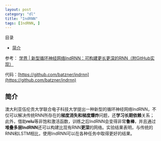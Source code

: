 ```yaml
---
layout: post
category: "dl"
title: "IndRNN"
tags: [IndRNN, ]
---
```


目录

<!-- TOC -->

- [简介](#简介)

<!-- /TOC -->


参考：
[学界 \| 新型循环神经网络IndRNN：可构建更长更深的RNN（附GitHub实现）](https://mp.weixin.qq.com/s?__biz=MzA3MzI4MjgzMw==&mid=2650739594&idx=3&sn=91c8462a57965bddeab01e3299ef7669&chksm=871ad7f4b06d5ee2aa1fb37d410d530d80d33c82f4f155782b30c83b51c82f2ba6d55fe208b1&scene=0&pass_ticket=tbnVq1TrpflpVcTq7fMUU%2Fsr7OcKdxw7WB2otHwDM5bdv%2FOKgcgVhENYBFC%2BhG79#rd)

代码：[https://github.com/batzner/indrnn](https://github.com/batzner/indrnn)

## 简介

澳大利亚伍伦贡大学联合电子科技大学提出一种新型的循环神经网络IndRNN，不仅可以解决传统RNN所存在的**梯度消失和梯度爆炸**问题，还**学习长期依赖**关系；此外，借助**relu**等非饱和激活函数，训练之后IndRNN会变得非常**鲁棒**，并且通过**堆叠多层IndRNN**还可以构建比现有RNN**更深**的网络。实验结果表明，与传统的RNN和LSTM相比，使用IndRNN可以在各种任务中取得更好的结果。

